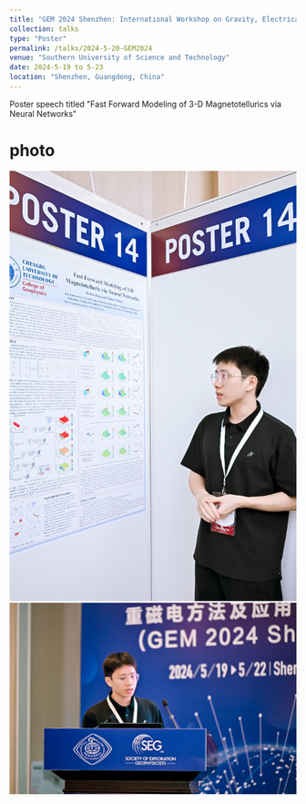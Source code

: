 ```yaml
---
title: "GEM 2024 Shenzhen: International Workshop on Gravity, Electrical, and Magnetic Methods and Their Applications"
collection: talks
type: "Poster"
permalink: /talks/2024-5-20-GEM2024
venue: "Southern University of Science and Technology"
date: 2024-5-19 to 5-23
location: "Shenzhen, Guangdong, China"
---
```


Poster speech titled "Fast Forward Modeling of 3-D Magnetotellurics via Neural Networks"

# photo
![现场照片1](../images/talk/1.jpg)
![现场照片2](../images/talk/2.jpg)